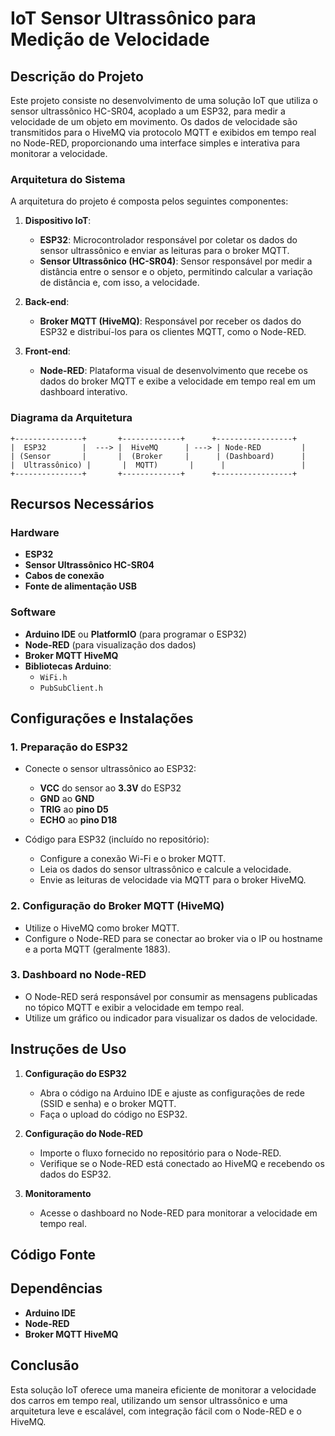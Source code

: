 # IoT Sensor Ultrassônico para Medição de Velocidade

## Descrição do Projeto

Este projeto consiste no desenvolvimento de uma solução IoT que utiliza o sensor ultrassônico HC-SR04, acoplado a um ESP32, para medir a velocidade de um objeto em movimento. Os dados de velocidade são transmitidos para o HiveMQ via protocolo MQTT e exibidos em tempo real no Node-RED, proporcionando uma interface simples e interativa para monitorar a velocidade.

### Arquitetura do Sistema

A arquitetura do projeto é composta pelos seguintes componentes:

1. **Dispositivo IoT**:
   - **ESP32**: Microcontrolador responsável por coletar os dados do sensor ultrassônico e enviar as leituras para o broker MQTT.
   - **Sensor Ultrassônico (HC-SR04)**: Sensor responsável por medir a distância entre o sensor e o objeto, permitindo calcular a variação de distância e, com isso, a velocidade.

2. **Back-end**:
   - **Broker MQTT (HiveMQ)**: Responsável por receber os dados do ESP32 e distribuí-los para os clientes MQTT, como o Node-RED.
   
3. **Front-end**:
   - **Node-RED**: Plataforma visual de desenvolvimento que recebe os dados do broker MQTT e exibe a velocidade em tempo real em um dashboard interativo.

### Diagrama da Arquitetura

```plaintext
+---------------+       +-------------+      +-----------------+
|  ESP32        |  ---> |  HiveMQ      | ---> | Node-RED         |
| (Sensor       |       |  (Broker     |      | (Dashboard)      |
|  Ultrassônico) |       |  MQTT)       |      |                 |
+---------------+       +-------------+      +-----------------+
```

## Recursos Necessários

### Hardware

- **ESP32**
- **Sensor Ultrassônico HC-SR04**
- **Cabos de conexão**
- **Fonte de alimentação USB**

### Software

- **Arduino IDE** ou **PlatformIO** (para programar o ESP32)
- **Node-RED** (para visualização dos dados)
- **Broker MQTT HiveMQ**
- **Bibliotecas Arduino**:
  - `WiFi.h`
  - `PubSubClient.h`

## Configurações e Instalações

### 1. Preparação do ESP32

- Conecte o sensor ultrassônico ao ESP32:
  - **VCC** do sensor ao **3.3V** do ESP32
  - **GND** ao **GND**
  - **TRIG** ao **pino D5**
  - **ECHO** ao **pino D18**

- Código para ESP32 (incluído no repositório):
  - Configure a conexão Wi-Fi e o broker MQTT.
  - Leia os dados do sensor ultrassônico e calcule a velocidade.
  - Envie as leituras de velocidade via MQTT para o broker HiveMQ.

### 2. Configuração do Broker MQTT (HiveMQ)

- Utilize o HiveMQ como broker MQTT.
- Configure o Node-RED para se conectar ao broker via o IP ou hostname e a porta MQTT (geralmente 1883).

### 3. Dashboard no Node-RED

- O Node-RED será responsável por consumir as mensagens publicadas no tópico MQTT e exibir a velocidade em tempo real.
- Utilize um gráfico ou indicador para visualizar os dados de velocidade.

## Instruções de Uso

1. **Configuração do ESP32**
   - Abra o código na Arduino IDE e ajuste as configurações de rede (SSID e senha) e o broker MQTT.
   - Faça o upload do código no ESP32.

2. **Configuração do Node-RED**
   - Importe o fluxo fornecido no repositório para o Node-RED.
   - Verifique se o Node-RED está conectado ao HiveMQ e recebendo os dados do ESP32.

3. **Monitoramento**
   - Acesse o dashboard no Node-RED para monitorar a velocidade em tempo real.

## Código Fonte



## Dependências

- **Arduino IDE**
- **Node-RED**
- **Broker MQTT HiveMQ**
  
## Conclusão

Esta solução IoT oferece uma maneira eficiente de monitorar a velocidade dos carros em tempo real, utilizando um sensor ultrassônico e uma arquitetura leve e escalável, com integração fácil com o Node-RED e o HiveMQ.